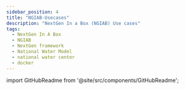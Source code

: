 ```yaml
---
sidebar_position: 4
title: "NGIAB-Usecases"
description: "NextGen In a Box (NGIAB) Use cases"
tags:
  - NextGen In A Box
  - NGIAB
  - NextGen framework
  - National Water Model
  - national water center
  - docker
---
```


import GitHubReadme from '@site/src/components/GitHubReadme';
 
<GitHubReadme username="mines-ciroh" repo="clear_creek_demo" />

